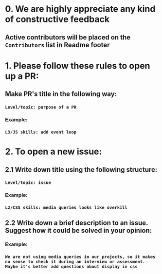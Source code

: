 # 0. We are highly appreciate any kind of constructive feedback
## Active contributors will be placed on the `Contributors` list in Readme footer

# 1. Please follow these rules to open up a PR:
## Make PR's title in the following way:
### `Level/topic: purpose of a PR`
### Example:
### `L3/JS skills: add event loop`

# 2. To open a new issue:
## 2.1 Write down title using the following structure:
### `Level/topic: issue`
### Example:
### `L2/CSS skills: media queries looks like overkill`
## 2.2 Write down a brief description to an issue. Suggest how it could be solved in your opinion:
### Example:
### `We are not using media queries in our projects, so it makes no sense to check it during an interview or assessment. Maybe it's better add questions about display in css`
